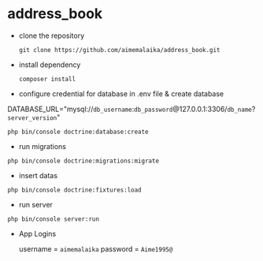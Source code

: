 # address_book

- clone the repository

  `git clone https://github.com/aimemalaika/address_book.git`
  
- install dependency 

  `composer install`
 
 - configure credential for database in .env file & create database

  DATABASE_URL="mysql://`db_username`:`db_password`@127.0.0.1:3306/`db_name`?`server_version`"

  `php bin/console doctrine:database:create`
 
 - run migrations

  `php bin/console doctrine:migrations:migrate`
 
 - insert datas

  `php bin/console doctrine:fixtures:load`
  
 - run server

  `php bin/console server:run`

- App Logins

  username = `aimemalaika`
  password = `Aime1995@`

